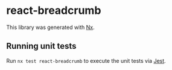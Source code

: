 # react-breadcrumb

This library was generated with [Nx](https://nx.dev).

## Running unit tests

Run `nx test react-breadcrumb` to execute the unit tests via [Jest](https://jestjs.io).

